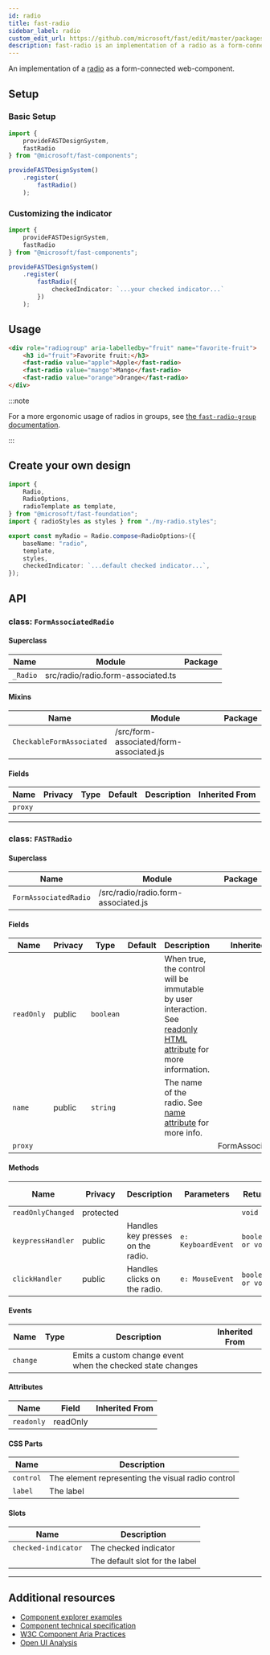 ```yaml
---
id: radio
title: fast-radio
sidebar_label: radio
custom_edit_url: https://github.com/microsoft/fast/edit/master/packages/web-components/fast-foundation/src/radio/README.md
description: fast-radio is an implementation of a radio as a form-connected web component.
---
```


An implementation of a [radio](https://developer.mozilla.org/en-US/docs/Web/HTML/Element/input/radio) as a form-connected web-component.

## Setup

### Basic Setup

```ts
import {
    provideFASTDesignSystem,
    fastRadio
} from "@microsoft/fast-components";

provideFASTDesignSystem()
    .register(
        fastRadio()
    );
```

### Customizing the indicator

```ts
import {
    provideFASTDesignSystem,
    fastRadio
} from "@microsoft/fast-components";

provideFASTDesignSystem()
    .register(
        fastRadio({
            checkedIndicator: `...your checked indicator...`
        })
    );
```

## Usage

```html live
<div role="radiogroup" aria-labelledby="fruit" name="favorite-fruit">
    <h3 id="fruit">Favorite fruit:</h3>
    <fast-radio value="apple">Apple</fast-radio>
    <fast-radio value="mango">Mango</fast-radio>
    <fast-radio value="orange">Orange</fast-radio>
</div>
 ```

:::note

For a more ergonomic usage of radios in groups, see [the `fast-radio-group` documentation](/docs/components/radio-group).

:::

## Create your own design

```ts
import {
    Radio,
    RadioOptions,
    radioTemplate as template,
} from "@microsoft/fast-foundation";
import { radioStyles as styles } from "./my-radio.styles";

export const myRadio = Radio.compose<RadioOptions>({
    baseName: "radio",
    template,
    styles,
    checkedIndicator: `...default checked indicator...`,
});
```

## API



### class: `FormAssociatedRadio`

#### Superclass

| Name     | Module                             | Package |
| -------- | ---------------------------------- | ------- |
| `_Radio` | src/radio/radio.form-associated.ts |         |

#### Mixins

| Name                      | Module                                  | Package |
| ------------------------- | --------------------------------------- | ------- |
| `CheckableFormAssociated` | /src/form-associated/form-associated.js |         |

#### Fields

| Name    | Privacy | Type | Default | Description | Inherited From |
| ------- | ------- | ---- | ------- | ----------- | -------------- |
| `proxy` |         |      |         |             |                |

<hr/>



### class: `FASTRadio`

#### Superclass

| Name                  | Module                              | Package |
| --------------------- | ----------------------------------- | ------- |
| `FormAssociatedRadio` | /src/radio/radio.form-associated.js |         |

#### Fields

| Name       | Privacy | Type      | Default | Description                                                                                                                                                                                 | Inherited From      |
| ---------- | ------- | --------- | ------- | ------------------------------------------------------------------------------------------------------------------------------------------------------------------------------------------- | ------------------- |
| `readOnly` | public  | `boolean` |         | When true, the control will be immutable by user interaction. See [readonly HTML attribute](https://developer.mozilla.org/en-US/docs/Web/HTML/Attributes/readonly) for more information. |                     |
| `name`     | public  | `string`  |         | The name of the radio. See [name attribute](https://developer.mozilla.org/en-US/docs/Web/HTML/Element/input#htmlattrdefname) for more info.                                              |                     |
| `proxy`    |         |           |         |                                                                                                                                                                                             | FormAssociatedRadio |

#### Methods

| Name              | Privacy   | Description                       | Parameters         | Return            | Inherited From |
| ----------------- | --------- | --------------------------------- | ------------------ | ----------------- | -------------- |
| `readOnlyChanged` | protected |                                   |                    | `void`            |                |
| `keypressHandler` | public    | Handles key presses on the radio. | `e: KeyboardEvent` | `boolean or void` |                |
| `clickHandler`    | public    | Handles clicks on the radio.      | `e: MouseEvent`    | `boolean or void` |                |

#### Events

| Name     | Type | Description                                                | Inherited From |
| -------- | ---- | ---------------------------------------------------------- | -------------- |
| `change` |      | Emits a custom change event when the checked state changes |                |

#### Attributes

| Name       | Field    | Inherited From |
| ---------- | -------- | -------------- |
| `readonly` | readOnly |                |

#### CSS Parts

| Name      | Description                                       |
| --------- | ------------------------------------------------- |
| `control` | The element representing the visual radio control |
| `label`   | The label                                         |

#### Slots

| Name                | Description                    |
| ------------------- | ------------------------------ |
| `checked-indicator` | The checked indicator          |
|                     | The default slot for the label |

<hr/>


## Additional resources

* [Component explorer examples](https://explore.fast.design/components/fast-radio)
* [Component technical specification](https://github.com/microsoft/fast/blob/master/packages/web-components/fast-foundation/src/radio/radio.spec.md)
* [W3C Component Aria Practices](https://www.w3.org/TR/wai-aria/#radio)
* [Open UI Analysis](https://open-ui.org/components/radio-button.research)